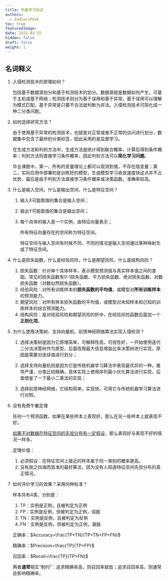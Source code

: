 ```yaml
---
title: 机器学习综述
authors:
  - EndlessPeak
toc: true
featuredImage: 
date: 2022-03-25
hidden: false
draft: false
weight: 1
---
```


## 名词释义

1. 入侵检测技术的原理如何？

   包括基于数据源划分和基于检测技术的划分。数据源就是数据如何产生，可基于主机或基于网络；检测技术则分为基于误用和基于异常。基于误用可以理解为模式匹配，基于异常是只要不合法就判断为非法。入侵检测技术可简化成一种二分类问题。

2. 如何选择研究方法？

   由于使用基于异常的检测技术，也就是对正常或者不正常的访问进行划分，数据集中包含了最终的分类标签，因此采用的是监督学习。

   在生成方法和判别方法中，生成方法是统计得到联合概率，计算后得到条件概率；判别方法则直接学习条件概率，因此判别方法可以**简化学习问题**。

   毕业课题中，第一，所有的变量理论上都可以观测到值，不存在隐变量；第二，实际应用中部署的是训练好的模型，生成模型学习收敛速度快这点并不占优势，最后是由于判别方法直接学习条件概率或决策函数，准确率较高。

3. 什么是输入空间，什么是输出空间，什么是特征空间？

   1. 输入X可能取值的集合是输入空间；

   2. 输出Y可能取值的集合是输出空间；

   3. 每个具体的输入是一个实例，由特征向量表示；

      所有特征向量存在的空间称为特征空间。

      特征空间与输入空间有时候不同，不同的情况是输入空间通过某种映射生成了特征空间。

4. 什么是损失函数，什么是经验风险，什么是期望风险，什么是结构风险？

   1. 损失函数：针对单个具体样本，表示模型预测值与真实样本值之间的差距。常见的损失函数有0-1损失函数、平方损失函数、绝对损失函数、对数损失函数（对数似然损失函数）。
   2. 经验风险：对所有训练样本的**损失函数的平均值**，或模型对**所有训练样本**的预测能力。
   3. 期望风险：对所有样本损失函数的平均值，或模型对未知样本和已知的训练样本的综合预测能力。
   4. 结构风险：是对经验风险和期望风险的折中，在经验风险函数后面加一个**正则化项**。

5. 为什么使用决策树、支持向量机、前馈神经网络算法实现入侵检测？

   1. 选择决策树是因为它原理简单，可解释性高，可视性好，一开始使用迭代二分法决策树作为原型，后面改用最大信息增益比率决策树进行实现，原因是需要对连续值进行划分；

   2. 选择支持向量机则是因为它是传统机器学习算法中表现最优异的一种，推导严谨，分类比较精确，具体实现上使用序列最小优化算法进行实现，后面借鉴了一下最小二乘法的实现；

   3. 选择前馈神经网络，它结构简单，实现快，可用它与传统机器学习算法进行对照。

6. 没有免费午餐定理

   任何一个预测函数，如果在某些样本上表现好，那么在另一些样本上就表现不好。

   <u>如果不对数据在特征空间的先验分布有一定假设</u>，那么表现好与表现不好的情况一样多。

   定理价值：

   1. 必须假设：在特征空间上接近的样本属于同一类别的概率更高。
   2. 没有放之四海而皆准的最好算法，因为没有人知道特征空间先验分布的真正情况。

7. 如何评价学习的效果？采用何种标准？

   样本共有4类，分别是：

   1. TP：实例是正例，且被判定为正例
   2. FP：实例是反例，但被判定为正例，误报
   3. TN：实例是反例，且被判定为反例
   4. FN：实例是反例，但被判定为正例，漏报

   正确率：$Accuracy=\frac{TP+TN}{TP+TN+FP+FN}$

   精确率：$Precision=\frac{TP}{TP+FP}$

   召回率：$Recall=\frac{TP}{TP+FN}$

   两者**通常**相互“制约”：追求精确率高，则召回率就低；追求召回率高，则通常会影响精确率。

